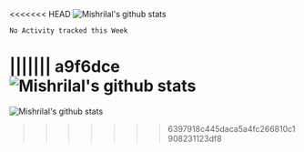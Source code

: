 <<<<<<< HEAD
![Mishrilal's github stats](https://github-readme-stats.vercel.app/api?username=mishrilal&theme=blue-green&show_icons=true&count_private=false)

<!--START_SECTION:waka-->
```text
No Activity tracked this Week
```
<!--END_SECTION:waka-->
||||||| a9f6dce
![Mishrilal's github stats](https://github-readme-stats.vercel.app/api?username=mishrilal&theme=blue-green&show_icons=true&count_private=false)
=======
![Mishrilal's github stats](https://github-readme-stats.vercel.app/api?username=mishrilal&theme=blue-green&show_icons=true&count_private=true)
>>>>>>> 6397918c445daca5a4fc266810c1908231123df8
